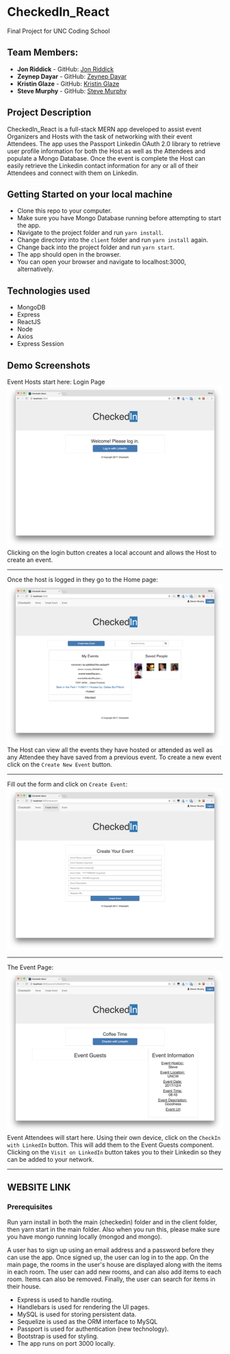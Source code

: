 # CheckedIn_React
Final Project for UNC Coding School

## Team Members:
* **Jon Riddick** - GitHub: [Jon Riddick](https://github.com/jonriddick)
* **Zeynep Dayar** - GitHub: [Zeynep Dayar](https://github.com/zdayar)
* **Kristin Glaze** - GitHub: [Kristin Glaze](https://github.com/kiglaze)
* **Steve Murphy** - GitHub: [Steve Murphy](https://github.com/stevemurphy256)

## Project Description

CheckedIn_React is a full-stack MERN app developed to assist event Organizers and Hosts with the task of networking with their event Attendees. The app uses the Passport Linkedin OAuth 2.0 library to retrieve user profile information for both the Host as well as the Attendees and populate a Mongo Database. Once the event is complete the Host can easily retrieve the Linkedin contact information for any or all of their Attendees and connect with them on Linkedin.

## Getting Started on your local machine

- Clone this repo to your computer.
- Make sure you have Mongo Database running before attempting to start the app.
- Navigate to the project folder and run `yarn install`.
- Change directory into the `client` folder and run `yarn install` again.
- Change back into the project folder and run `yarn start`.
- The app should open in the browser.
- You can open your browser and navigate to localhost:3000, alternatively.

## Technologies used
- MongoDB
- Express
- ReactJS
- Node
- Axios
- Express Session

## Demo Screenshots
Event Hosts start here: Login Page
![Event Host Login](client/public/assets/img/login.png)
Clicking on the login button creates a local account and allows the Host to create an event.

--------------------------------------------------------------------

Once the host is logged in they go to the Home page:
![User Home](client/public/assets/img/home.png)
The Host can view all the events they have hosted or attended as well as any Attendee they have saved from a previous event. To create a new event click on the `Create New Event` button.

--------------------------------------------------------------------

Fill out the form and click on `Create Event`:
![Create Event Form](client/public/assets/img/createEvent.png)

--------------------------------------------------------------------

The Event Page:
![Event](client/public/assets/img/event.png)
Event Attendees will start here. Using their own device, click on the `CheckIn with LinkedIn` button. This will add them to the Event Guests component. Clicking on the `Visit on LinkedIn` button takes you to their Linkedin so they can be added to your network.

--------------------------------------------------------------------




## WEBSITE LINK



### Prerequisites


Run yarn install in both the main (checkedin) folder and in the client folder, then yarn start in the main folder. 
Also when you run this, please make sure you have mongo running locally (mongod and mongo).



A user has to sign up using an email address and a password before they can use the app. Once signed up, the user can log in to the app. On the main page, the rooms in the user's house are displayed along with the items in each room. The user can add new rooms, and can also add items to each room. Items can also be removed. Finally, the user can search for items in their house.  

- Express is used to handle routing. 
- Handlebars is used for rendering the UI pages.
- MySQL is used for storing persistent data.  
- Sequelize is used as the ORM interface to MySQL
- Passport is used for authentication (new technology).
- Bootstrap is used for styling.  
- The app runs on port 3000 locally.


